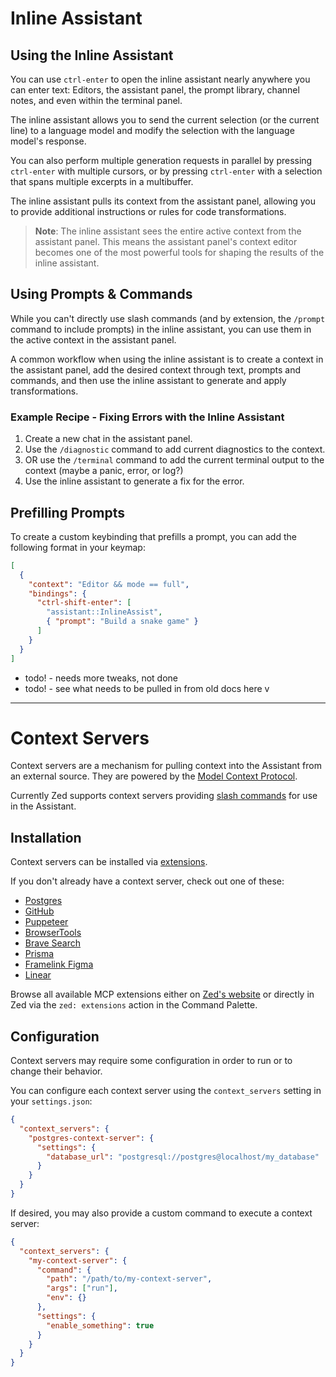 # Inline Assistant

## Using the Inline Assistant

You can use `ctrl-enter` to open the inline assistant nearly anywhere you can enter text: Editors, the assistant panel, the prompt library, channel notes, and even within the terminal panel.

The inline assistant allows you to send the current selection (or the current line) to a language model and modify the selection with the language model's response.

You can also perform multiple generation requests in parallel by pressing `ctrl-enter` with multiple cursors, or by pressing `ctrl-enter` with a selection that spans multiple excerpts in a multibuffer.

The inline assistant pulls its context from the assistant panel, allowing you to provide additional instructions or rules for code transformations.

> **Note**: The inline assistant sees the entire active context from the assistant panel. This means the assistant panel's context editor becomes one of the most powerful tools for shaping the results of the inline assistant.

## Using Prompts & Commands

While you can't directly use slash commands (and by extension, the `/prompt` command to include prompts) in the inline assistant, you can use them in the active context in the assistant panel.

A common workflow when using the inline assistant is to create a context in the assistant panel, add the desired context through text, prompts and commands, and then use the inline assistant to generate and apply transformations.

### Example Recipe - Fixing Errors with the Inline Assistant

1. Create a new chat in the assistant panel.
2. Use the `/diagnostic` command to add current diagnostics to the context.
3. OR use the `/terminal` command to add the current terminal output to the context (maybe a panic, error, or log?)
4. Use the inline assistant to generate a fix for the error.

## Prefilling Prompts

To create a custom keybinding that prefills a prompt, you can add the following format in your keymap:

```json
[
  {
    "context": "Editor && mode == full",
    "bindings": {
      "ctrl-shift-enter": [
        "assistant::InlineAssist",
        { "prompt": "Build a snake game" }
      ]
    }
  }
]
```

- todo! - needs more tweaks, not done
- todo! - see what needs to be pulled in from old docs here v
---

# Context Servers

Context servers are a mechanism for pulling context into the Assistant from an external source.
They are powered by the [Model Context Protocol](./model-context-protocol.md).

Currently Zed supports context servers providing [slash commands](./commands.md) for use in the Assistant.

## Installation

Context servers can be installed via [extensions](../extensions/context-servers.md).

If you don't already have a context server, check out one of these:

- [Postgres](https://github.com/zed-extensions/postgres-context-server)
- [GitHub](https://github.com/LoamStudios/zed-mcp-server-github)
- [Puppeteer](https://github.com/zed-extensions/mcp-server-puppeteer)
- [BrowserTools](https://github.com/mirageN1349/browser-tools-context-server)
- [Brave Search](https://github.com/zed-extensions/mcp-server-brave-search)
- [Prisma](https://github.com/aqrln/prisma-mcp-zed)
- [Framelink Figma](https://github.com/LoamStudios/zed-mcp-server-figma)
- [Linear](https://github.com/LoamStudios/zed-mcp-server-linear)

Browse all available MCP extensions either on [Zed's website](https://zed.dev/extensions?filter=context-servers) or directly in Zed via the `zed: extensions` action in the Command Palette.

## Configuration

Context servers may require some configuration in order to run or to change their behavior.

You can configure each context server using the `context_servers` setting in your `settings.json`:

```json
{
  "context_servers": {
    "postgres-context-server": {
      "settings": {
        "database_url": "postgresql://postgres@localhost/my_database"
      }
    }
  }
}
```

If desired, you may also provide a custom command to execute a context server:

```json
{
  "context_servers": {
    "my-context-server": {
      "command": {
        "path": "/path/to/my-context-server",
        "args": ["run"],
        "env": {}
      },
      "settings": {
        "enable_something": true
      }
    }
  }
}
```
